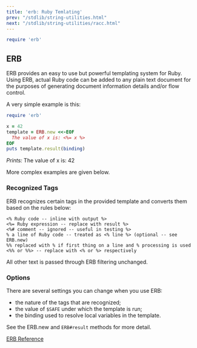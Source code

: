 ```yaml
---
title: 'erb: Ruby Temlating'
prev: "/stdlib/string-utilities.html"
next: "/stdlib/string-utilities/racc.html"
---
```



```ruby
require 'erb'
```

## ERB



ERB provides an easy to use but powerful templating system for Ruby.
Using ERB, actual Ruby code can be added to any plain text document for
the purposes of generating document information details and/or flow
control.

A very simple example is this:


```ruby
require 'erb'

x = 42
template = ERB.new <<-EOF
  The value of x is: <%= x %>
EOF
puts template.result(binding)
```

*Prints:* The value of x is: 42

More complex examples are given below.

### Recognized Tags

ERB recognizes certain tags in the provided template and converts them
based on the rules below:


```
<% Ruby code -- inline with output %>
<%= Ruby expression -- replace with result %>
<%# comment -- ignored -- useful in testing %>
% a line of Ruby code -- treated as <% line %> (optional -- see ERB.new)
%% replaced with % if first thing on a line and % processing is used
<%% or %%> -- replace with <% or %> respectively
```

All other text is passed through ERB filtering unchanged.

### Options

There are several settings you can change when you use ERB:

* the nature of the tags that are recognized;
* the value of `$SAFE` under which the template is run;
* the binding used to resolve local variables in the template.

See the ERB.new and `ERB#result` methods for more detail.

<a href='https://ruby-doc.org/stdlib-2.5.0/libdoc/erb/rdoc/ERB.html'
class='ruby-doc remote' target='_blank'>ERB Reference</a>

